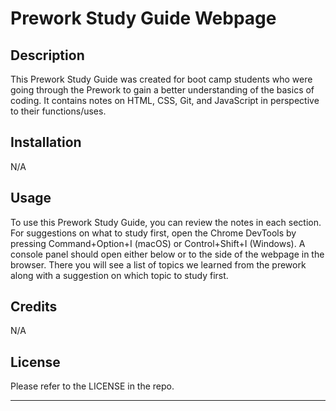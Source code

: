 # Prework Study Guide Webpage

## Description

This Prework Study Guide was created for boot camp students who were going through the Prework to gain a better understanding of the basics of coding. It contains notes on HTML, CSS, Git, and JavaScript in perspective to their functions/uses.

## Installation

N/A

## Usage

To use this Prework Study Guide, you can review the notes in each section. For suggestions on what to study first, open the Chrome DevTools by pressing Command+Option+I (macOS) or Control+Shift+I (Windows). A console panel should open either below or to the side of the webpage in the browser. There you will see a list of topics we learned from the prework along with a suggestion on which topic to study first.

## Credits

N/A

## License

Please refer to the LICENSE in the repo.

---